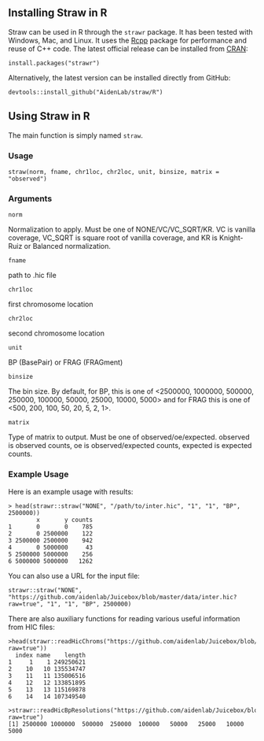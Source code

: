 ## Installing Straw in R

Straw can be used in R through the `strawr` package. It has been tested with Windows, Mac, and Linux. It uses the [Rcpp](https://www.rcpp.org/) package for performance and reuse of C++ code. The latest official release can be installed from [CRAN](https://cran.r-project.org/):

    install.packages("strawr")

Alternatively, the latest version can be installed directly from GitHub:

    devtools::install_github("AidenLab/straw/R")

## Using Straw in R

The main function is simply named `straw`.

### Usage

    straw(norm, fname, chr1loc, chr2loc, unit, binsize, matrix = "observed")

### Arguments

`norm`

Normalization to apply. Must be one of NONE/VC/VC_SQRT/KR. VC is vanilla coverage, VC_SQRT is square root of vanilla coverage, and KR is Knight-Ruiz or Balanced normalization.

`fname`

path to .hic file

`chr1loc`

first chromosome location

`chr2loc`

second chromosome location

`unit`

BP (BasePair) or FRAG (FRAGment)

`binsize`

The bin size. By default, for BP, this is one of <2500000, 1000000, 500000, 250000, 100000, 50000, 25000, 10000, 5000> and for FRAG this is one of <500, 200, 100, 50, 20, 5, 2, 1>.

`matrix`

Type of matrix to output. Must be one of observed/oe/expected. observed is observed counts, oe is observed/expected counts, expected is expected counts.

### Example Usage

Here is an example usage with results:

    > head(strawr::straw("NONE", "/path/to/inter.hic", "1", "1", "BP", 2500000))
            x       y counts
    1       0       0    785
    2       0 2500000    122
    3 2500000 2500000    942
    4       0 5000000     43
    5 2500000 5000000    256
    6 5000000 5000000   1262

You can also use a URL for the input file:

    strawr::straw("NONE", "https://github.com/aidenlab/Juicebox/blob/master/data/inter.hic?raw=true", "1", "1", "BP", 2500000)

There are also auxiliary functions for reading various useful information from HIC files:

    >head(strawr::readHicChroms("https://github.com/aidenlab/Juicebox/blob/master/data/inter.hic?raw=true"))
      index name    length
    1     1    1 249250621
    2    10   10 135534747
    3    11   11 135006516
    4    12   12 133851895
    5    13   13 115169878
    6    14   14 107349540
    
    >strawr::readHicBpResolutions("https://github.com/aidenlab/Juicebox/blob/master/data/inter.hic?raw=true")
    [1] 2500000 1000000  500000  250000  100000   50000   25000   10000    5000
